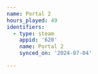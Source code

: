 ```yaml
---
name: Portal 2
hours_played: 49
identifiers:
  - type: steam
    appid: '620'
    name: Portal 2
    synced_on: '2024-07-04'

---
```

